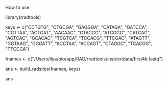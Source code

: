 How to use:

library(rradtools)

keys <- c("CCTGTG", "CTGCGA", "GAGGGA", "CATAGA", "GATCCA", "CGTTAA", "ACTGAT", "AACAAC", "GTACCG", "ATCGGG", "CATCAG", "AGTCAC", "GCACAC", "TCGTCA", "TCCACG", "TTCGAC", "ATAGTT", "GGTAAG", "GGGATT", "ACCTAA", "ACCAGT", "CTAGGC", "TCACGG", "TTCCCA")

fnames <- c("/Users/ilya/bio/app/RAD/rradtools/inst/extdata/first4k.fastq")

ans <- build_radsites(fnames, keys)

ans
 
